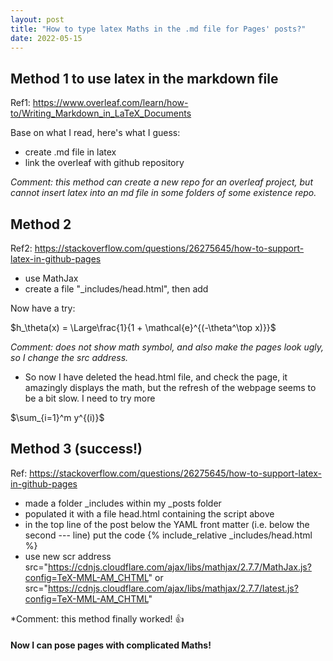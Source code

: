 ```yaml
---
layout: post
title: "How to type latex Maths in the .md file for Pages' posts?"
date: 2022-05-15
---
```


## Method 1 to use latex in the markdown file
Ref1: https://www.overleaf.com/learn/how-to/Writing_Markdown_in_LaTeX_Documents

Base on what I read, here's what I guess:
* create .md file in latex
* link the overleaf with github repository 

_Comment: this method can create a new repo for an overleaf project, but cannot insert latex into an md file in some folders of some existence repo._ 


## Method 2
Ref2: https://stackoverflow.com/questions/26275645/how-to-support-latex-in-github-pages

* use MathJax
* create a file "_includes/head.html", then add

 <script type="text/x-mathjax-config">
    MathJax.Hub.Config({
      tex2jax: {
        skipTags: ['script', 'noscript', 'style', 'textarea', 'pre'],
        inlineMath: [['$','$']]
      }
    });
  </script>
  <script src="https://cdnjs.cloudflare.com/ajax/libs/mathjax/2.7.7/MathJax.js?config=TeX-MML-AM_CHTML" type="text/javascript"></script> 


Now have a try:

$h_\theta(x) = \Large\frac{1}{1 + \mathcal{e}^{(-\theta^\top x)}}$

*Comment: does not show math symbol, and also make the pages look ugly, so I change the src address.*
* So now I have deleted the head.html file, and check the page, it amazingly displays the math, but the refresh of the webpage seems to be a bit slow. I need to try more


$\sum_{i=1}^m y^{(i)}$



## Method 3 (success!)
Ref: https://stackoverflow.com/questions/26275645/how-to-support-latex-in-github-pages

* made a folder _includes within my _posts folder
* populated it with a file head.html containing the script above
* in the top line of the post below the YAML front matter (i.e. below the second --- line) put the code {% include_relative _includes/head.html %}
* use new scr address src="https://cdnjs.cloudflare.com/ajax/libs/mathjax/2.7.7/MathJax.js?config=TeX-MML-AM_CHTML" or src="https://cdnjs.cloudflare.com/ajax/libs/mathjax/2.7.7/latest.js?config=TeX-MML-AM_CHTML"

*Comment: this method finally worked!
👍

#### Now I can pose pages with complicated Maths!







